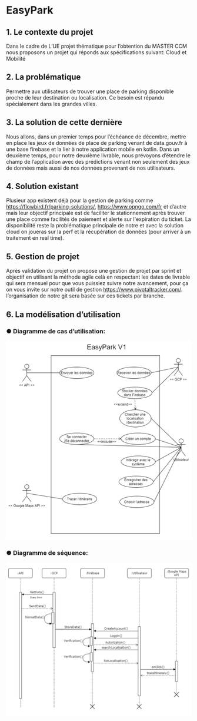 # EasyPark
## 1. Le contexte du projet
   Dans le cadre de L’UE projet thématique pour l’obtention du MASTER CCM nous proposons un projet qui réponds aux spécifications suivant: Cloud et Mobilité
## 2. La problématique
   Permettre aux utilisateurs de trouver une place de parking disponible proche de leur destination ou localisation. Ce besoin est répandu spécialement dans les grandes villes.
## 3. La solution de cette dernière
   Nous allons, dans un premier temps pour l’échéance de décembre, mettre en place les jeux de données de place de parking venant de data.gouv.fr à une base firebase et la lier à notre application mobile en kotlin.
   Dans un deuxième temps, pour notre deuxième livrable, nous prévoyons d’étendre le champ de l’application avec des prédictions venant non seulement des jeux de données mais aussi de nos données provenant de nos utilisateurs.
## 4. Solution existant
   Plusieur app existent déjà pour la gestion de parking comme https://flowbird.fr/parking-solutions/, https://www.opngo.com/fr et d’autre mais leur objectif principale est de faciliter le stationnement après trouver une place comme facilités de paiement et alerte sur l'expiration du ticket. La disponibilité reste la problématique principale de notre et avec la solution cloud on joueras sur la perf et la récupération de données (pour arriver à un traitement en real time).
## 5. Gestion de projet
   Après validation du projet on propose une gestion de projet par sprint et objectif en utilisant la méthode agile celà en respectant les dates de livrable qui sera mensuel pour que vous puissiez suivre notre avancement, pour ça on vous invite sur notre outil de gestion https://www.pivotaltracker.com/. l’organisation de notre git sera basée sur ces tickets par branche.

## 6. La modélisation d’utilisation 

### ● Diagramme de cas d’utilisation:

![](mod1.png)

### ● Diagramme de séquence:

 ![](mod2.png)
 